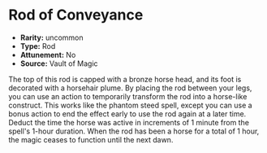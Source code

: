 
# Rod of Conveyance

* **Rarity:** uncommon
* **Type:** Rod
* **Attunement:** No
* **Source:** Vault of Magic


The top of this rod is capped with a bronze horse head, and its foot is decorated with a horsehair plume. By placing the rod between your legs, you can use an action to temporarily transform the rod into a horse-like construct. This works like the phantom steed spell, except you can use a bonus action to end the effect early to use the rod again at a later time. Deduct the time the horse was active in increments of 1 minute from the spell's 1-hour duration. When the rod has been a horse for a total of 1 hour, the magic ceases to function until the next dawn.
